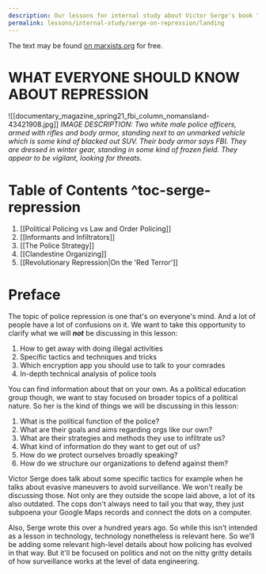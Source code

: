 ```yaml
---
description: Our lessons for internal study about Victor Serge's book "What Everyone Should Know About Repression".
permalink: lessons/internal-study/serge-on-repression/landing
---
```

The text may be found [on marxists.org](https://www.marxists.org/archive/serge/1926/repression/) for free.

# WHAT EVERYONE SHOULD KNOW ABOUT REPRESSION
![[documentary_magazine_spring21_fbi_column_nomansland-43421908.jpg]]
*IMAGE DESCRIPTION: Two white male police officers, armed with rifles and body armor, standing next to an unmarked vehicle which is some kind of blacked out SUV. Their body armor says FBI. They are dressed in winter gear, standing in some kind of frozen field. They appear to be vigilant, looking for threats.*

# Table of Contents ^toc-serge-repression

1. [[Political Policing vs Law and Order Policing]]
2. [[Informants and Infiltrators]]
3. [[The Police Strategy]]
4. [[Clandestine Organizing]]
5. [[Revolutionary Repression|On the 'Red Terror']]

# Preface

The topic of police repression is one that's on everyone's mind. And a lot of people have a lot of confusions on it. We want to take this opportunity to clarify what we will ***not*** be discussing in this lesson:

1. How to get away with doing illegal activities
2. Specific tactics and techniques and tricks
3. Which encryption app you should use to talk to your comrades
4. In-depth technical analysis of police tools

You can find information about that on your own. As a political education group though, we want to stay focused on broader topics of a political nature. So her is the kind of things we will be discussing in this lesson:

1. What is the political function of the police?
2. What are their goals and aims regarding orgs like our own?
3. What are their strategies and methods they use to infiltrate us?
4. What kind of information do they want to get out of us?
5. How do we protect ourselves broadly speaking?
6. How do we structure our organizations to defend against them?

Victor Serge does talk about some specific tactics for example when he talks about evasive maneuvers to avoid surveillance. We won't really be discussing those. Not only are they outside the scope laid above, a lot of its also outdated. The cops don't always need to tail you that way, they just subpoena your Google Maps records and connect the dots on a computer.

Also, Serge wrote this over a hundred years ago. So while this isn't intended as a lesson in technology, technology nonetheless is relevant here. So we'll be adding some relevant high-level details about how policing has evolved in that way. But it'll be focused on politics and not on the nitty gritty details of how surveillance works at the level of data engineering.